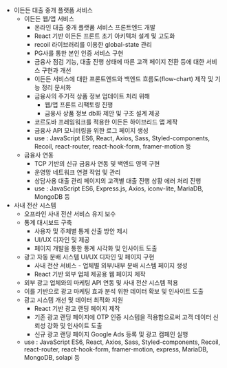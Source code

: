 - 이든든 대출 중개 플랫폼 서비스
  - 이든든 웹/앱 서비스
    - 온라인 대출 중개 플랫폼 서비스 프론트엔드 개발
    - React 기반 이든든 프론트 초기 아키텍처 설계 및 고도화
    - recoil 라이브러리를 이용한 global-state 관리
    - PG사를 통한 본인 인증 서비스 구현
    - 금융사 점검 기능, 대출 진행 상태에 따른 고객 페이지 전환 등에 대한 서비스 구현과 개선
    - 이든든 서비스에 대한 프론트엔드와 백엔드 흐름도(flow-chart) 제작 및 기능 정리 문서화
    - 금융사의 주기적 상품 정보 업데이트 처리 위해
      - 웹/앱 프론트 리팩토링 진행
      - 금융사 상품 정보 db화 제안 및 구조 설계 제공
    - 코르도바 프레임워크를 적용한 이든든 하이브리드 앱 제작
    - 금융사 API 모니터링을 위한 로그 페이지 생성
    - use : JavaScript ES6, React, Axios, Sass, Styled-components, Recoil, react-router, react-hook-form, framer-motion 등
  - 금융사 연동
    - TCP 기반의 신규 금융사 연동 및 백엔드 영역 구현
    - 운영망 네트워크 연결 작업 및 관리
    - 상담사용 대출 관리 페이지의 고객별 대출 진행 상황 에러 처리 진행
    - use : JavaScript ES6, Express.js, Axios, iconv-lite, MariaDB, MongoDB 등
- 사내 전산 시스템
  - 오프라인 사내 전산 서비스 유지 보수
  - 통계 대시보드 구축
    - 사용자 및 주체별 통계 산출 방안 제시
    - UI/UX 디자인 및 제공
    - 페이지 개발을 통한 통계 시각화 및 인사이트 도출
  - 광고 자동 분배 시스템 UI/UX 디자인 및 페이지 구현
    - 사내 전산 서비스 - 업체별 외부/내부 분배 시스템 페이지 생성
    - React 기반 외부 업체 제공용 웹 페이지 제작
  - 외부 광고 업체와의 마케팅 API 연동 및 사내 전산 시스템 적용
  - 이를 기반으로 광고 마케팅 효과 분석 위한 데이터 확보 및 인사이트 도출
  - 광고 시스템 개선 및 데이터 최적화 지원
    - React 기반 광고 랜딩 페이지 제작
    - 기존 광고 랜딩 페이지에 OTP 인증 시스템을 적용함으로써 고객 데이터 신뢰성 강화 및 인사이트 도출
    - 신규 광고 랜딩 페이지 Google Ads 등록 및 광고 캠페인 실행
  - use : JavaScript ES6, React, Axios, Sass, Styled-components, Recoil, react-router, react-hook-form, framer-motion, express, MariaDB, MongoDB, solapi 등
